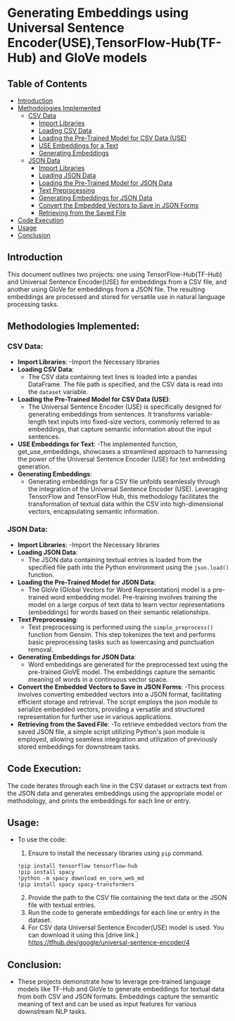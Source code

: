 # Generating Embeddings using Universal Sentence Encoder(USE),TensorFlow-Hub(TF-Hub) and GloVe models

## Table of Contents
- [Introduction](#introduction)
- [Methodologies Implemented](#methodologies-implemented)
  - [CSV Data](#csv-data)
    - [Import Libraries](#import-libraries)
    - [Loading CSV Data](#loading-csv-data)
    - [Loading the Pre-Trained Model for CSV Data (USE)](#loading-the-pre-trained-model-for-csv-data-use)
    - [USE Embeddings for a Text](#use-embeddings-for-a-text)
    - [Generating Embeddings](#generating-embeddings)
  - [JSON Data](#json-data)
    - [Import Libraries](#import-libraries) 
    - [Loading JSON Data](#loading-json-data)
    - [Loading the Pre-Trained Model for JSON Data](#loading-the-pre-trained-model-for-json-data)
    - [Text Preprocessing](#text-preprocessing)
    - [Generating Embeddings for JSON Data](#generating-embeddings-for-json-data)
    - [Convert the Embedded Vectors to Save in JSON Forms](#convert-the-embedded-vectors-to-save-in-json-forms)
    - [Retrieving from the Saved File](#retrieving-from-the-saved-file)
- [Code Execution](#code-execution)
- [Usage](#usage)
- [Conclusion](#conclusion)

## Introduction
  This document outlines two projects: one using TensorFlow-Hub(TF-Hub) and Universal Sentence Encoder(USE) for embeddings from a CSV file, and another using GloVe for embeddings from a JSON file. The resulting embeddings are processed and stored for versatile use in natural language processing tasks.

## Methodologies Implemented:
### CSV Data:
- **Import Libraries**:
  -Import the Necessary libraries 
- **Loading CSV Data**:
  - The CSV data containing text lines is loaded into a pandas DataFrame. The file path is specified, and the CSV data is read into the `dataset` variable.
- **Loading the Pre-Trained Model for CSV Data (USE)**:
  - The Universal Sentence Encoder (USE) is specifically designed for generating embeddings from sentences. It transforms variable-length text inputs into fixed-size vectors, commonly referred to as embeddings, that capture semantic information about the input sentences. 
- **USE Embeddings for Text**:
  -The implemented function, get_use_embeddings, showcases a streamlined approach to harnessing the power of the Universal Sentence Encoder (USE) for text embedding generation. 
- **Generating Embeddings**:
  -  Generating embeddings for a CSV file unfolds seamlessly through the integration of the Universal Sentence Encoder (USE). Leveraging TensorFlow and TensorFlow Hub, this methodology facilitates the transformation of textual data within the CSV into high-dimensional vectors, encapsulating semantic information. 

### JSON Data:
- **Import Libraries**:
  -Import the Necessary libraries 
- **Loading JSON Data**:
  - The JSON data containing textual entries is loaded from the specified file path into the Python environment using the `json.load()` function.
- **Loading the Pre-Trained Model for JSON Data**:
  - The GloVe (Global Vectors for Word Representation) model is a pre-trained word embedding model. Pre-training involves training the model on a large corpus of text data to learn vector representations (embeddings) for words based on their semantic relationships.
- **Text Preprocessing**:
  - Text preprocessing is performed using the `simple_preprocess()` function from Gensim. This step tokenizes the text and performs basic preprocessing tasks such as lowercasing and punctuation removal.
- **Generating Embeddings for JSON Data**:
  - Word embeddings are generated for the preprocessed text using the pre-trained GloVE model. The embeddings capture the semantic meaning of words in a continuous vector space.
- **Convert the Embedded Vectors to Save in JSON Forms**:
  -This process involves converting embedded vectors into a JSON format, facilitating efficient storage and retrieval. The script employs the json module to serialize embedded vectors, providing a versatile and structured representation for further use in various applications.
- **Retrieving from the Saved File**:
  -To retrieve embedded vectors from the saved JSON file, a simple script utilizing Python's json module is employed, allowing seamless integration and utilization of previously stored embeddings for downstream tasks. 


## Code Execution:
The code iterates through each line in the CSV dataset or extracts text from the JSON data and generates embeddings using the appropriate model or methodology, and prints the embeddings for each line or entry.

## Usage:
- To use the code:
  1. Ensure to install the necessary libraries using `pip` command.

  ```
  !pip install tensorflow tensorflow-hub
  !pip install spacy
  !python -m spacy download en_core_web_md
  !pip install spacy spacy-transformers
  ```

  2. Provide the path to the CSV file containing the text data or the JSON file with textual entries.
  3. Run the code to generate embeddings for each line or entry in the dataset.
  4. For CSV data Universal Sentence Encoder(USE) model is used. You can download it using this [drive link.] 
     https://tfhub.dev/google/universal-sentence-encoder/4

## Conclusion:
- These projects demonstrate how to leverage pre-trained language models like TF-Hub and GloVe to generate embeddings for textual data from both CSV and JSON formats. Embeddings capture the semantic meaning of text and can be used as input features for various downstream NLP tasks.
